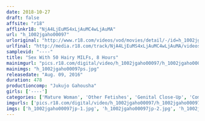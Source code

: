 ```yaml
---
date: 2018-10-27
draft: false
affsite: "r18"
afflinkr18: "NjA4LjEuMS4xLjAuMC4wLjAuMA"
url: "h_1002jgaho00097"
urloriginal: "http://www.r18.com/videos/vod/movies/detail/-/id=h_1002jgaho00097"
urlfinal: "http://media.r18.com/track/NjA4LjEuMS4xLjAuMC4wLjAuMA/videos/vod/movies/detail/-/id=h_1002jgaho00097"
samplevid: "----"
title: "Sex With 50 Hairy MILFs, 8 Hours"
mainimgurl: "pics.r18.com/digital/video/h_1002jgaho00097/h_1002jgaho00097ps.jpg"
mainimgs: "h_1002jgaho00097ps.jpg"
releasedate: "Aug. 09, 2016"
duration: 478
productioncomp: "Jukujo Gahousha"
girls: ['----']
categories: ['Mature Woman', 'Other Fetishes', 'Genital Close-Up', 'Compilation', 'Over 4 Hours']
imgurls: ['pics.r18.com/digital/video/h_1002jgaho00097/h_1002jgaho00097jp-1.jpg', 'pics.r18.com/digital/video/h_1002jgaho00097/h_1002jgaho00097jp-2.jpg', 'pics.r18.com/digital/video/h_1002jgaho00097/h_1002jgaho00097jp-3.jpg', 'pics.r18.com/digital/video/h_1002jgaho00097/h_1002jgaho00097jp-4.jpg', 'pics.r18.com/digital/video/h_1002jgaho00097/h_1002jgaho00097jp-5.jpg', 'pics.r18.com/digital/video/h_1002jgaho00097/h_1002jgaho00097jp-6.jpg', 'pics.r18.com/digital/video/h_1002jgaho00097/h_1002jgaho00097jp-7.jpg', 'pics.r18.com/digital/video/h_1002jgaho00097/h_1002jgaho00097jp-8.jpg', 'pics.r18.com/digital/video/h_1002jgaho00097/h_1002jgaho00097jp-9.jpg', 'pics.r18.com/digital/video/h_1002jgaho00097/h_1002jgaho00097jp-10.jpg', 'pics.r18.com/digital/video/h_1002jgaho00097/h_1002jgaho00097jp-11.jpg', 'pics.r18.com/digital/video/h_1002jgaho00097/h_1002jgaho00097jp-12.jpg', 'pics.r18.com/digital/video/h_1002jgaho00097/h_1002jgaho00097jp-13.jpg', 'pics.r18.com/digital/video/h_1002jgaho00097/h_1002jgaho00097jp-14.jpg', 'pics.r18.com/digital/video/h_1002jgaho00097/h_1002jgaho00097jp-15.jpg', 'pics.r18.com/digital/video/h_1002jgaho00097/h_1002jgaho00097jp-16.jpg', 'pics.r18.com/digital/video/h_1002jgaho00097/h_1002jgaho00097jp-17.jpg', 'pics.r18.com/digital/video/h_1002jgaho00097/h_1002jgaho00097jp-18.jpg', 'pics.r18.com/digital/video/h_1002jgaho00097/h_1002jgaho00097jp-19.jpg', 'pics.r18.com/digital/video/h_1002jgaho00097/h_1002jgaho00097jp-20.jpg']
imgs: ['h_1002jgaho00097jp-1.jpg', 'h_1002jgaho00097jp-2.jpg', 'h_1002jgaho00097jp-3.jpg', 'h_1002jgaho00097jp-4.jpg', 'h_1002jgaho00097jp-5.jpg', 'h_1002jgaho00097jp-6.jpg', 'h_1002jgaho00097jp-7.jpg', 'h_1002jgaho00097jp-8.jpg', 'h_1002jgaho00097jp-9.jpg', 'h_1002jgaho00097jp-10.jpg', 'h_1002jgaho00097jp-11.jpg', 'h_1002jgaho00097jp-12.jpg', 'h_1002jgaho00097jp-13.jpg', 'h_1002jgaho00097jp-14.jpg', 'h_1002jgaho00097jp-15.jpg', 'h_1002jgaho00097jp-16.jpg', 'h_1002jgaho00097jp-17.jpg', 'h_1002jgaho00097jp-18.jpg', 'h_1002jgaho00097jp-19.jpg', 'h_1002jgaho00097jp-20.jpg']
---
```

